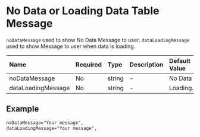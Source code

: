 # No Data or Loading Data Table Message

`noDataMessage` used to show No Data Message to user.
`dataLoadingMessage` used to show Message to user when data is loading.

| Name          | Required | Type    | Description | Default Value |
| :---------    | :------- | :------ | :---------- | :------------ |
| noDataMessage | No       | string  | -           | No Data       |
| dataLoadingMessage | No  | string  | -           | Loading...    |

## Example

```html
noDataMessage="Your message",
dataLoadingMessage="Your message",
```
